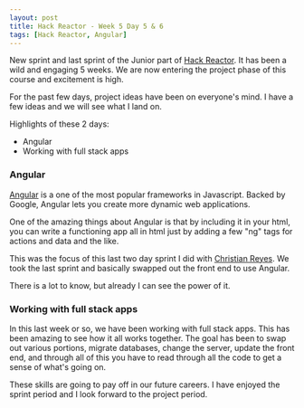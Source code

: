```yaml
---
layout: post
title: Hack Reactor - Week 5 Day 5 & 6
tags: [Hack Reactor, Angular]
---
```


New sprint and last sprint of the Junior part of [Hack Reactor](http://www.hackreactor.com).  It has been a wild and engaging 5 weeks.  We are now entering the project phase of this course and excitement is high.  

For the past few days, project ideas have been on everyone's mind.  I have a few ideas and we will see what I land on.  


Highlights of these 2 days:

* Angular
* Working with full stack apps

<!--more-->

### Angular

[Angular](https://angularjs.org/) is a one of the most popular frameworks in Javascript.  Backed by Google, Angular lets you create more dynamic web applications.  

One of the amazing things about Angular is that by including it in your html, you can write a functioning app all in html just by adding a few "ng" tags for actions and data and the like.  

This was the focus of this last two day sprint I did with [Christian Reyes](http://www.csreyes.com/).  We took the last sprint and basically swapped out the front end to use Angular.  

There is a lot to know, but already I can see the power of it.

### Working with full stack apps

In this last week or so, we have been working with full stack apps.  This has been amazing to see how it all works together.  The goal has been to swap out various portions, migrate databases, change the server, update the front end, and through all of this you have to read through all the code to get a sense of what's going on.

These skills are going to pay off in our future careers.  I have enjoyed the sprint period and I look forward to the project period.